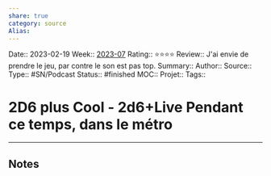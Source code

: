 ```yaml
---
share: true 
category: source
Alias:
---
```

Date:: 2023-02-19
Week:: [2023-07](../week/2023-07.md)
Rating:: ⭐⭐⭐⭐
Review:: J'ai envie de prendre le jeu, par contre le son est pas top.
Summary:: 
Author::
Source:: 
Type:: #SN/Podcast 
Status:: #finished 
MOC::
Projet:: 
Tags:: 

# 2D6 plus Cool -  2d6+Live Pendant ce temps, dans le métro


***

## Notes
